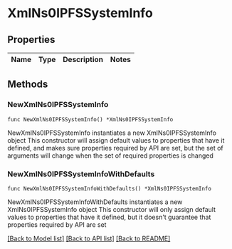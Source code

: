 # XmlNs0IPFSSystemInfo

## Properties

Name | Type | Description | Notes
------------ | ------------- | ------------- | -------------

## Methods

### NewXmlNs0IPFSSystemInfo

`func NewXmlNs0IPFSSystemInfo() *XmlNs0IPFSSystemInfo`

NewXmlNs0IPFSSystemInfo instantiates a new XmlNs0IPFSSystemInfo object
This constructor will assign default values to properties that have it defined,
and makes sure properties required by API are set, but the set of arguments
will change when the set of required properties is changed

### NewXmlNs0IPFSSystemInfoWithDefaults

`func NewXmlNs0IPFSSystemInfoWithDefaults() *XmlNs0IPFSSystemInfo`

NewXmlNs0IPFSSystemInfoWithDefaults instantiates a new XmlNs0IPFSSystemInfo object
This constructor will only assign default values to properties that have it defined,
but it doesn't guarantee that properties required by API are set


[[Back to Model list]](../README.md#documentation-for-models) [[Back to API list]](../README.md#documentation-for-api-endpoints) [[Back to README]](../README.md)


